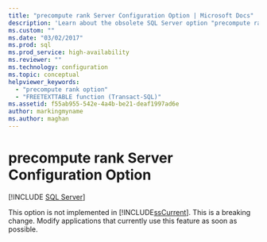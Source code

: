 ```yaml
---
title: "precompute rank Server Configuration Option | Microsoft Docs"
description: 'Learn about the obsolete SQL Server option "precompute rank." Find out how applications that use this option are affected, and see what action to take with them.'
ms.custom: ""
ms.date: "03/02/2017"
ms.prod: sql
ms.prod_service: high-availability
ms.reviewer: ""
ms.technology: configuration
ms.topic: conceptual
helpviewer_keywords: 
  - "precompute rank option"
  - "FREETEXTTABLE function (Transact-SQL)"
ms.assetid: f55ab955-542e-4a4b-be21-deaf1997ad6e
author: markingmyname
ms.author: maghan
---
```

# precompute rank Server Configuration Option
 [!INCLUDE [SQL Server](../../includes/applies-to-version/sqlserver.md)]

  This option is not implemented in [!INCLUDE[ssCurrent](../../includes/sscurrent-md.md)]. This is a breaking change. Modify applications that currently use this feature as soon as possible.  
  
  
